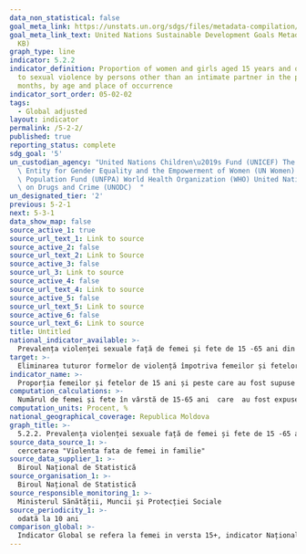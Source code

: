```yaml
---
data_non_statistical: false
goal_meta_link: https://unstats.un.org/sdgs/files/metadata-compilation/Metadata-Goal-5.pdf
goal_meta_link_text: United Nations Sustainable Development Goals Metadata (PDF 294
  KB)
graph_type: line
indicator: 5.2.2
indicator_definition: Proportion of women and girls aged 15 years and older subjected
  to sexual violence by persons other than an intimate partner in the previous 12
  months, by age and place of occurrence
indicator_sort_order: 05-02-02
tags:
  - Global adjusted
layout: indicator
permalink: /5-2-2/
published: true
reporting_status: complete
sdg_goal: '5'
un_custodian_agency: "United Nations Children\u2019s Fund (UNICEF) The United Nations\
  \ Entity for Gender Equality and the Empowerment of Women (UN Women) United Nations\
  \ Population Fund (UNFPA) World Health Organization (WHO) United Nations Office\
  \ on Drugs and Crime (UNODC)  "
un_designated_tier: '2'
previous: 5-2-1
next: 5-3-1
data_show_map: false
source_active_1: true
source_url_text_1: Link to source
source_active_2: false
source_url_text_2: Link to Source
source_active_3: false
source_url_3: Link to source
source_active_4: false
source_url_text_4: Link to source
source_active_5: false
source_url_text_5: Link to source
source_active_6: false
source_url_text_6: Link to source
title: Untitled
national_indicator_available: >-
  Prevalența violenței sexuale față de femei și fete de 15 -65 ani din partea altor persoane decât partenerul/soțul, în ultimele 12 luni, pe vârste
target: >-
  Eliminarea tuturor formelor de violență împotriva femeilor și fetelor, în sferele publice și private, inclusiv a traficului, exploatării sexuale și a altor tipuri de exploatare
indicator_name: >-
  Proporția femeilor și fetelor de 15 ani și peste care au fost supuse violenței sexuale din partea unei altei persoane decât partenerul intim, în ultimele 12 luni, pe vârste și locul survenirii violenței
computation_calculations: >-
  Numărul de femei și fete în vârstă de 15-65 ani  care  au fost expuse violenței sexuale din partea altor persoane decât partenerul intim/soț,  în ultimele 12 luni, împărțit la numărul total  de femei și fete cu vârsta de 15 -65 ani, înmulțit cu 100.
computation_units: Procent, %
national_geographical_coverage: Republica Moldova
graph_title: >-
  5.2.2. Prevalența violenței sexuale față de femei și fete de 15 -65 ani din partea altor persoane decât partenerul/soțul, în ultimele 12 luni, pe vârste
source_data_source_1: >-
  cercetarea "Violenta fata de femei in familie"
source_data_supplier_1: >-
  Biroul Național de Statistică
source_organisation_1: >-
  Biroul Național de Statistică
source_responsible_monitoring_1: >-
  Ministerul Sănătății, Muncii și Protecției Sociale
source_periodicity_1: >-
  odată la 10 ani
comparison_global: >-
  Indicator Global se refera la femei in versta 15+, indicator Național - femei 15-65 ani
---
```

